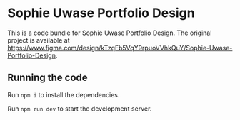 
  # Sophie Uwase Portfolio Design

  This is a code bundle for Sophie Uwase Portfolio Design. The original project is available at https://www.figma.com/design/kTzqFb5VqY9rpuoVVhkQuY/Sophie-Uwase-Portfolio-Design.

  ## Running the code

  Run `npm i` to install the dependencies.

  Run `npm run dev` to start the development server.
  